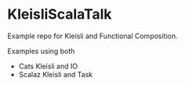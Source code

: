 # KleisliScalaTalk
Example repo for Kleisli and Functional Composition.

Examples using both 
* Cats Kleisli and IO
* Scalaz Kleisli and Task
